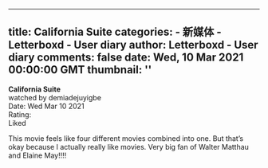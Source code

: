 
---
title: California Suite
categories: 
    - 新媒体
    - Letterboxd - User diary
author: Letterboxd - User diary
comments: false
date: Wed, 10 Mar 2021 00:00:00 GMT
thumbnail: ''
---

<div>   
<b>California Suite</b><br>watched by demiadejuyigbe<br>Date: Wed Mar 10 2021<br>Rating:  <br>Liked<br>








<div>



<div><p>This movie feels like four different movies combined into one. But that’s okay because I actually really like movies. Very big fan of Walter Matthau and Elaine May!!!!</p></div>

</div>
  
</div>
            